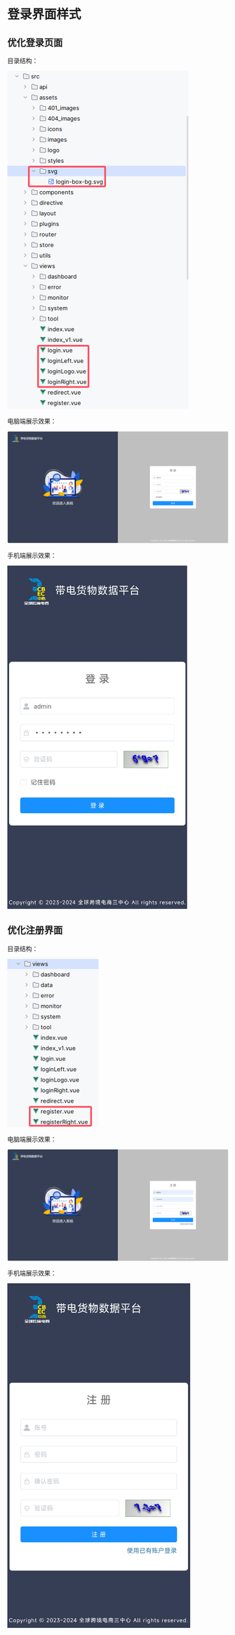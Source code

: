 # 登录界面样式

## 优化登录页面

目录结构：

![image-20250109163130966](img/登录页面样式/image-20250109163130966.png)

电脑端展示效果：

![image-20241123214011305](img/登录页面样式/image-20241123214011305.png)

手机端展示效果：

![image-20241123214216367](img/登录页面样式/image-20241123214216367.png)

## 优化注册界面

目录结构：

![image-20250110120013576](img/登录页面样式/image-20250110120013576.png)

电脑端展示效果：

![image-20250110120225067](img/登录页面样式/image-20250110120225067.png)

手机端展示效果：

![image-20250110120738148](img/登录页面样式/image-20250110120738148.png)